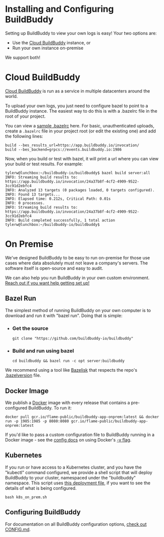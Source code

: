 # Installing and Configuring BuildBuddy

Setting up BuildBuddy to view your own logs is easy! Your two options are:

* Use the [Cloud BuildBuddy](https://app.buildbuddy.io/) instance, or
* Run your own instance on-premise

We support both!

# Cloud BuildBuddy

[Cloud BuildBuddy](https://app.buildbuddy.io/) is run as a service in multiple datacenters around the world.

To upload your own logs, you just need to configure bazel to point to a BuildBuddy instance. The easiest way to do this is with a .bazelrc file in the root of your project.

You can view a [sample .bazelrc](https://github.com/buildbuddy-io/buildbuddy/blob/master/.bazelrc) here. For basic, unauthenticated uploads, create a `.bazelrc` file in your project root (or edit the existing one) and add the following lines:

```
build --bes_results_url=https://app.buildbuddy.io/invocation/
build --bes_backend=grpcs://events.buildbuddy.io:1986
```

Now, when you build or test with bazel, it will print a url where you can view your build or test results. For example:

```
tylerw@lunchbox:~/buildbuddy-io/buildbuddy$ bazel build server:all
INFO: Streaming build results to: https://app.buildbuddy.io/invocation/24a37b8f-4cf2-4909-9522-3cc91d2ebfc4
INFO: Analyzed 13 targets (0 packages loaded, 0 targets configured).
INFO: Found 13 targets...
INFO: Elapsed time: 0.212s, Critical Path: 0.01s
INFO: 0 processes.
INFO: Streaming build results to: https://app.buildbuddy.io/invocation/24a37b8f-4cf2-4909-9522-3cc91d2ebfc4
INFO: Build completed successfully, 1 total action
tylerw@lunchbox:~/buildbuddy-io/buildbuddy$
```

# On Premise

We've designed BuildBuddy to be easy to run on-premise for those use cases where data absolutely must not leave a company's servers. The software itself is open-source and easy to audit.

We can also help you run BuildBuddy in your own custom environment. [Reach out if you want help getting set up!](mailto:support@buildbuddy.io?subject=Custom%20BuildBuddy%20Setup)

## Bazel Run

The simplest method of running BuildBuddy on your own computer is to download and run it with "bazel run". Doing that is simple:

* ### Get the source
  ```
  git clone "https://github.com/buildbuddy-io/buildbuddy"
  ```

* ### Build and run using bazel
  ```
  cd buildbuddy && bazel run -c opt server:buildbuddy
  ```
We recommend using a tool like [Bazelisk](https://github.com/bazelbuild/bazelisk) that respects the repo's [.bazelversion](https://github.com/buildbuddy-io/buildbuddy/blob/master/.bazelversion) file.

## Docker Image

We publish a [Docker](https://www.docker.com/) image with every release that contains a pre-configured BuildBuddy. To run it:

```
docker pull gcr.io/flame-public/buildbuddy-app-onprem:latest && docker run -p 1985:1985 -p 8080:8080 gcr.io/flame-public/buildbuddy-app-onprem:latest
```

If you'd like to pass a custom configuration file to BuildBuddy running in a Docker image - see the [config docs](https://github.com/buildbuddy-io/buildbuddy/blob/master/CONFIG.md) on using Docker's [-v flag](https://docs.docker.com/storage/volumes/).

## Kubernetes

If you run or have access to a Kubernetes cluster, and you have the "kubectl" command configured, we provide a shell script that will deploy BuildBuddy to your cluster, namespaced under the "buildbuddy" namespace. This script uses [this deployment file](https://github.com/buildbuddy-io/buildbuddy/blob/master/deployment/buildbuddy-app.onprem.yaml), if you want to see the details of what is being configured.
```
bash k8s_on_prem.sh
```

## Configuring BuildBuddy

For documentation on all BuildBuddy configuration options, [check out CONFIG.md](https://github.com/buildbuddy-io/buildbuddy/blob/master/CONFIG.md).
